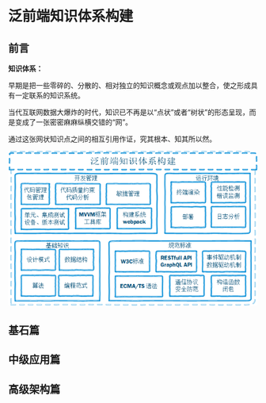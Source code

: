 # 泛前端知识体系构建

## 前言

**知识体系：**

早期是把一些零碎的、分散的、相对独立的知识概念或观点加以整合，使之形成具有一定联系的知识系统。

当代互联网数据大爆炸的时代，知识已不再是以“点状”或者“树状”的形态呈现，而是变成了一张密密麻麻纵横交错的“网”。

通过这张网状知识点之间的相互引用作证，究其根本、知其所以然。

![泛前端知识体系构建](./.source/泛前端知识体系构建.png "泛前端知识体系构建")

## 基石篇

## 中级应用篇

## 高级架构篇
